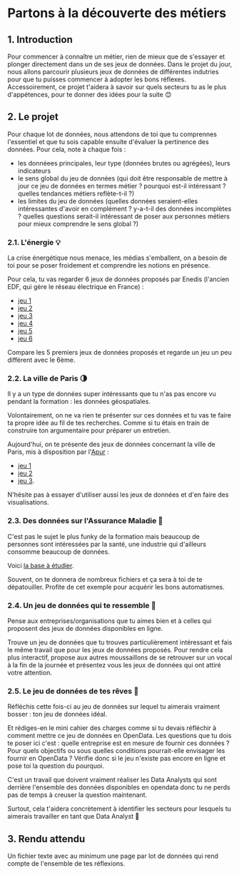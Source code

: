 # Partons à la découverte des métiers 

## 1. Introduction
Pour commencer à connaître un métier, rien de mieux que de s'essayer et plonger directement dans un de ses jeux de données. Dans le projet du jour, nous allons parcourir plusieurs jeux de données de différentes indutries pour que tu puisses commencer à adopter les bons réflexes. Accessoirement, ce projet t'aidera à savoir sur quels secteurs tu as le plus d'appétences, pour te donner des idées pour la suite 😊

## 2. Le projet
Pour chaque lot de données, nous attendons de toi que tu comprennes l'essentiel et que tu sois capable ensuite d'évaluer la pertinence des données. 
Pour cela, note à chaque fois : 
- les donnéees principales, leur type (données brutes ou agrégées), leurs indicateurs
- le sens global du jeu de données (qui doit être responsable de mettre à jour ce jeu de données en termes métier ? pourquoi est-il intéressant ? quelles tendances métiers reflète-t-il ?)
- les limites du jeu de données (quelles données seraient-elles intéressantes d'avoir en complément ? y-a-t-il des données incomplètes ? quelles questions serait-il intéressant de poser aux personnes métiers pour mieux comprendre le sens global ?)

### 2.1. L'énergie 💡
La crise énergétique nous menace, les médias s'emballent, on a besoin de toi pour se poser froidement et comprendre les notions en présence. 

Pour cela, tu vas regarder 6 jeux de données proposés par Enedis (l'ancien EDF, qui gère le réseau électrique en France) : 
- [jeu 1](https://data.enedis.fr/explore/dataset/production-electrique-par-filiere-a-la-maille-region/)
- [jeu 2](https://data.enedis.fr/explore/dataset/production-electrique-par-filiere-a-la-maille-commune/)
- [jeu 3](https://data.enedis.fr/explore/dataset/production-electrique-par-filiere-a-la-maille-epci/)
- [jeu 4](https://data.enedis.fr/explore/dataset/production-electrique-par-filiere-a-la-maille-departement/)
- [jeu 5](https://data.enedis.fr/explore/dataset/production-electrique-par-filiere-a-la-maille-iris/)
- [jeu 6](https://data.enedis.fr/explore/dataset/bilan-electrique-transpose/)

Compare les 5 premiers jeux de données proposés et regarde un jeu un peu différent avec le 6ème.

### 2.2. La ville de Paris 🌗 

Il y a un type de données super intéressants que tu n'as pas encore vu pendant la formation : les données géospatiales.

Volontairement, on ne va rien te présenter sur ces données et tu vas te faire ta propre idée au fil de tes recherches. Comme si tu étais en train de construire ton argumentaire pour préparer un entretien. 

Aujourd'hui, on te présente des jeux de données concernant la ville de Paris, mis à disposition par l'[Apur](https://www.apur.org/fr) : 
- [jeu 1](https://opendata.apur.org/maps/quartier-de-paris)
- [jeu 2](https://opendata.apur.org/maps/voie)
- [jeu 3](https://opendata.apur.org/maps/equipement-ponctuel-culte).

N'hésite pas à essayer d'utiliser aussi les jeux de données et d'en faire des visualisations.

### 2.3. Des données sur l'Assurance Maladie 🧬 

C'est pas le sujet le plus funky de la formation mais beaucoup de personnes sont intéressées par la santé, une industrie qui d'ailleurs consomme beaucoup de données.

Voici [la base à étudier](https://assurance-maladie.ameli.fr/etudes-et-donnees/open-damir-depenses-sante-interregimes).

Souvent, on te donnera de nombreux fichiers et ça sera à toi de te dépatouiller. Profite de cet exemple pour acquérir les bons automatismes.

### 2.4. Un jeu de données qui te ressemble 🎎 

Pense aux entreprises/organisations que tu aimes bien et à celles qui proposent des jeux de données disponibles en ligne. 

Trouve un jeu de données que tu trouves particulièrement intéressant et fais le même travail que pour les jeux de données proposés. Pour rendre cela plus interactif, propose aux autres moussaillons de se retrouver sur un vocal à la fin de la journée et présentez vous les jeux de données qui ont attiré votre attention.


### 2.5. Le jeu de données de tes rêves 🎁

Réfléchis cette fois-ci au jeu de données sur lequel tu aimerais vraiment bosser : ton jeu de données idéal. 

Et rédiges-en le mini cahier des charges comme si tu devais réfléchir à comment mettre ce jeu de données en OpenData. Les questions que tu dois te poser ici c'est : quelle entreprise est en mesure de fournir ces données ? Pour quels objectifs ou sous quelles conditions pourrait-elle envisager les fournir en OpenData ? Vérifie donc si le jeu n'existe pas encore en ligne et pose toi la question du pourquoi.

C'est un travail que doivent vraiment réaliser les Data Analysts qui sont derrière l'ensemble des données disponibles en opendata donc tu ne perds pas de temps à creuser la question maintenant.

Surtout, cela t'aidera concrètement à identifier les secteurs pour lesquels tu aimerais travailler en tant que Data Analyst 🧮

## 3. Rendu attendu
Un fichier texte avec au minimum une page par lot de données qui rend compte de l'ensemble de tes réflexions.
